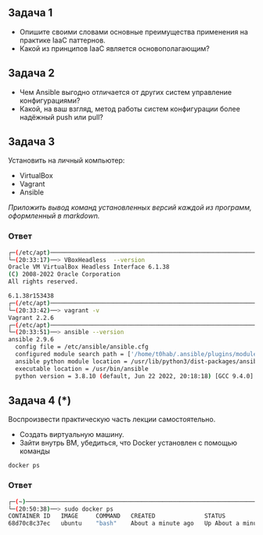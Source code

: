 ## Задача 1

- Опишите своими словами основные преимущества применения на практике IaaC паттернов.
- Какой из принципов IaaC является основополагающим?

## Задача 2

- Чем Ansible выгодно отличается от других систем управление конфигурациями?
- Какой, на ваш взгляд, метод работы систем конфигурации более надёжный push или pull?

## Задача 3

Установить на личный компьютер:

- VirtualBox
- Vagrant 
- Ansible

*Приложить вывод команд установленных версий каждой из программ, оформленный в markdown.*

### Ответ
```bash
┌─(/etc/apt)─────────────────────────────────────────────────────────────────────────────────────────────────────────────────────────────────────(t0hab@t0hab-pc:pts/0)─┐
└─(20:33:17)──> VBoxHeadless  --version                                                                                                                    ──(Пт,сен09)─┘
Oracle VM VirtualBox Headless Interface 6.1.38
(C) 2008-2022 Oracle Corporation
All rights reserved.

6.1.38r153438
┌─(/etc/apt)─────────────────────────────────────────────────────────────────────────────────────────────────────────────────────────────────────(t0hab@t0hab-pc:pts/0)─┐
└─(20:33:42)──> vagrant -v                                                                                                                                 ──(Пт,сен09)─┘
Vagrant 2.2.6
┌─(/etc/apt)─────────────────────────────────────────────────────────────────────────────────────────────────────────────────────────────────────(t0hab@t0hab-pc:pts/0)─┐
└─(20:33:51)──> ansible --version                                                                                                                          ──(Пт,сен09)─┘
ansible 2.9.6
  config file = /etc/ansible/ansible.cfg
  configured module search path = ['/home/t0hab/.ansible/plugins/modules', '/usr/share/ansible/plugins/modules']
  ansible python module location = /usr/lib/python3/dist-packages/ansible
  executable location = /usr/bin/ansible
  python version = 3.8.10 (default, Jun 22 2022, 20:18:18) [GCC 9.4.0]
```

## Задача 4 (*)

Воспроизвести практическую часть лекции самостоятельно.

- Создать виртуальную машину.
- Зайти внутрь ВМ, убедиться, что Docker установлен с помощью команды
```
docker ps
```

### Ответ 
```bash
┌─(~)────────────────────────────────────────────────────────────────────────────────────────────────────────────────────────────────────────────(t0hab@t0hab-pc:pts/1)─┐
└─(20:50:38)──> sudo docker ps                                                                                                                             ──(Пт,сен09)─┘
CONTAINER ID   IMAGE     COMMAND   CREATED              STATUS              PORTS     NAMES
68d70c8c37ec   ubuntu    "bash"    About a minute ago   Up About a minute             vigorous_lamarr
```